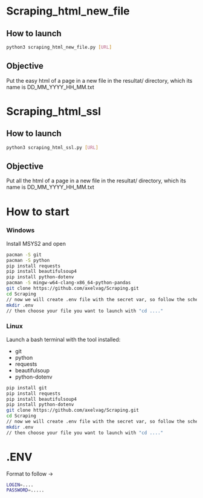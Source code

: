 # Scraping_html_new_file

## How to launch

```bash
python3 scraping_html_new_file.py [URL]
```
## Objective

Put the easy html of a page in a new file in the resultat/ directory, which its name is DD_MM_YYYY_HH_MM.txt


# Scraping_html_ssl

## How to launch

```bash
python3 scraping_html_ssl.py [URL]
```
## Objective

Put all the html of a page in a new file in the resultat/ directory, which its name is DD_MM_YYYY_HH_MM.txt



# How to start

### Windows

Install MSYS2 and open

```bash
pacman -S git
pacman -S python
pip install requests
pip install beautifulsoup4
pip install python-dotenv
pacman -S mingw-w64-clang-x86_64-python-pandas
git clone https://github.com/axelvag/Scraping.git
cd Scraping
// now we will create .env file with the secret var, so follow the schema below to fill the file correctly
mkdir .env
// then choose your file you want to launch with "cd ...."
```

### Linux

Launch a bash terminal with the tool installed:
- git
- python
- requests
- beautifulsoup
- python-dotenv

```bash
pip install git
pip install requests
pip install beautifulsoup4
pip install python-dotenv
git clone https://github.com/axelvag/Scraping.git
cd Scraping
// now we will create .env file with the secret var, so follow the schema below to fill the file correctly
mkdir .env
// then choose your file you want to launch with "cd ...."
```


# .ENV

Format to follow ->
```bash
LOGIN=....
PASSWORD=.....
```
